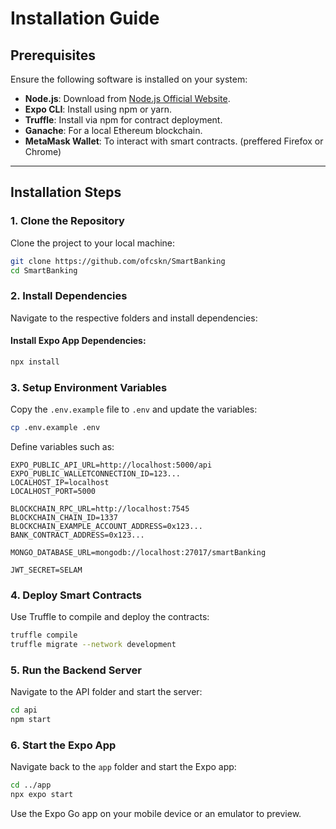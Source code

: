 # Installation Guide

## Prerequisites

Ensure the following software is installed on your system:

- **Node.js**: Download from [Node.js Official Website](https://nodejs.org/).
- **Expo CLI**: Install using npm or yarn.
- **Truffle**: Install via npm for contract deployment.
- **Ganache**: For a local Ethereum blockchain.
- **MetaMask Wallet**: To interact with smart contracts. (preffered Firefox or Chrome)

---

## Installation Steps

### 1. Clone the Repository

Clone the project to your local machine:

```bash
git clone https://github.com/ofcskn/SmartBanking
cd SmartBanking
```

### 2. Install Dependencies

Navigate to the respective folders and install dependencies:

#### Install Expo App Dependencies:

```bash
npx install
```

### 3. Setup Environment Variables

Copy the `.env.example` file to `.env` and update the variables:

```bash
cp .env.example .env
```

Define variables such as:

```env
EXPO_PUBLIC_API_URL=http://localhost:5000/api
EXPO_PUBLIC_WALLETCONNECTION_ID=123...
LOCALHOST_IP=localhost
LOCALHOST_PORT=5000

BLOCKCHAIN_RPC_URL=http://localhost:7545
BLOCKCHAIN_CHAIN_ID=1337
BLOCKCHAIN_EXAMPLE_ACCOUNT_ADDRESS=0x123...
BANK_CONTRACT_ADDRESS=0x123...

MONGO_DATABASE_URL=mongodb://localhost:27017/smartBanking

JWT_SECRET=SELAM
```

### 4. Deploy Smart Contracts

Use Truffle to compile and deploy the contracts:

```bash
truffle compile
truffle migrate --network development
```

### 5. Run the Backend Server

Navigate to the API folder and start the server:

```bash
cd api
npm start
```

### 6. Start the Expo App

Navigate back to the `app` folder and start the Expo app:

```bash
cd ../app
npx expo start
```

Use the Expo Go app on your mobile device or an emulator to preview.
